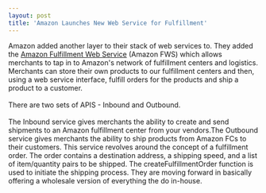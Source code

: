 ```yaml
---
layout: post
title: 'Amazon Launches New Web Service for Fulfillment'
---
```

Amazon added another layer to their stack of web services to.  They added the <a href="http://aws.amazon.com/fws">Amazon Fulfillment Web Service</a> (Amazon FWS) which allows merchants to tap in to Amazon's network of fulfillment centers and logistics. Merchants can store their own products to our fulfillment centers and then, using a web service interface, fulfill orders for the products and ship a product to a customer.<br /><br />There are two sets of APIS - Inbound and Outbound.<br /><br />The Inbound service gives merchants the ability to create and send shipments to an Amazon fulfillment center from your vendors.The Outbound service gives merchants the ability to ship products from Amazon FCs to their customers. This service revolves around the concept of a fulfillment order. The order contains a destination address, a shipping speed, and a list of item/quantity pairs to be shipped. The createFulfillmentOrder function is used to initiate the shipping process. They are moving forward in basically offering a wholesale version of everything the do in-house.